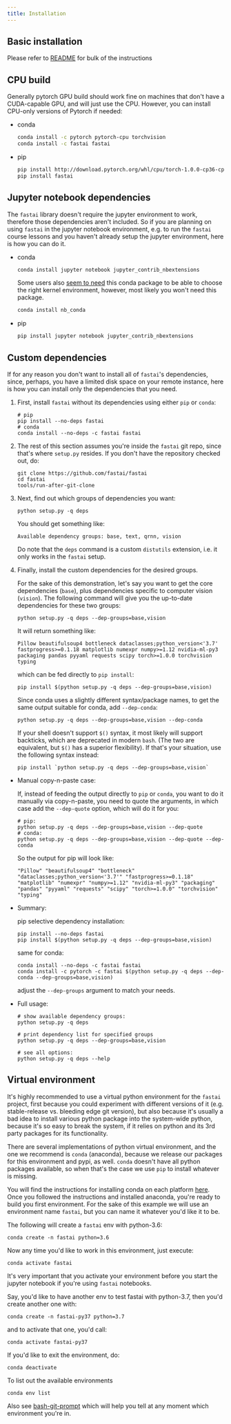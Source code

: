 ```yaml
---
title: Installation
---
```


## Basic installation

Please refer to [README](https://github.com/fastai/fastai/blob/master/README.md#installation) for bulk of the instructions

## CPU build

Generally pytorch GPU build should work fine on machines that don't have a CUDA-capable GPU, and will just use the CPU. However, you can install CPU-only versions of Pytorch if needed:

* conda

   ```bash
   conda install -c pytorch pytorch-cpu torchvision
   conda install -c fastai fastai
   ```

* pip

   ```bash
   pip install http://download.pytorch.org/whl/cpu/torch-1.0.0-cp36-cp36m-linux_x86_64.whl
   pip install fastai
   ```


## Jupyter notebook dependencies

The `fastai` library doesn't require the jupyter environment to work, therefore those dependencies aren't included. So if you are planning on using `fastai` in the jupyter notebook environment, e.g. to run the `fastai` course lessons and you haven't already setup the jupyter environment, here is how you can do it.


* conda

   ```bash
   conda install jupyter notebook jupyter_contrib_nbextensions
   ```

   Some users also [seem to need](https://stackoverflow.com/questions/39604271/conda-environments-not-showing-up-in-jupyter-notebook) this conda package to be able to choose the right kernel environment, however, most likely you won't need this package.

   ```bash
   conda install nb_conda
   ```

* pip

   ```bash
   pip install jupyter notebook jupyter_contrib_nbextensions
   ```


## Custom dependencies

If for any reason you don't want to install all of `fastai`'s dependencies, since, perhaps, you have a limited disk space on your remote instance, here is how you can install only the dependencies that you need.

1. First, install `fastai` without its dependencies using either `pip` or `conda`:

   ```
   # pip
   pip install --no-deps fastai
   # conda
   conda install --no-deps -c fastai fastai
   ```

2. The rest of this section assumes you're inside the `fastai` git repo, since that's where `setup.py` resides. If you don't have the repository checked out, do:

   ```
   git clone https://github.com/fastai/fastai
   cd fastai
   tools/run-after-git-clone
   ```

3. Next, find out which groups of dependencies you want:

   ```
   python setup.py -q deps
   ```
   You should get something like:
   ```
   Available dependency groups: base, text, qrnn, vision
   ```

   Do note that the `deps` command is a custom `distutils` extension, i.e. it only works in the `fastai` setup.

4. Finally, install the custom dependencies for the desired groups.

   For the sake of this demonstration, let's say you want to get the core dependencies (`base`), plus dependencies specific to computer vision (`vision`). The following command will give you the up-to-date dependencies for these two groups:

   ```
   python setup.py -q deps --dep-groups=base,vision
   ```
   It will return something like:
   ```
   Pillow beautifulsoup4 bottleneck dataclasses;python_version<'3.7' fastprogress>=0.1.18 matplotlib numexpr numpy>=1.12 nvidia-ml-py3 packaging pandas pyyaml requests scipy torch>=1.0.0 torchvision typing
   ```
   which can be fed directly to `pip install`:

   ```
   pip install $(python setup.py -q deps --dep-groups=base,vision)
   ```

   Since conda uses a slightly different syntax/package names, to get the same output suitable for conda, add `--dep-conda`:

   ```
   python setup.py -q deps --dep-groups=base,vision --dep-conda
   ```

   If your shell doesn't support `$()` syntax, it most likely will support backticks, which are deprecated in modern `bash`. (The two are equivalent, but `$()` has a superior flexibility). If that's your situation, use the following syntax instead:

   ```
   pip install `python setup.py -q deps --dep-groups=base,vision`
   ```

* Manual copy-n-paste case:

   If, instead of feeding the output directly to `pip` or `conda`, you want to do it manually via copy-n-paste, you need to quote the arguments, in which case add the `--dep-quote` option, which will do it for you:

   ```
   # pip:
   python setup.py -q deps --dep-groups=base,vision --dep-quote
   # conda:
   python setup.py -q deps --dep-groups=base,vision --dep-quote --dep-conda
   ```

   So the output for pip will look like:
   ```
   "Pillow" "beautifulsoup4" "bottleneck" "dataclasses;python_version<'3.7'" "fastprogress>=0.1.18" "matplotlib" "numexpr" "numpy>=1.12" "nvidia-ml-py3" "packaging" "pandas" "pyyaml" "requests" "scipy" "torch>=1.0.0" "torchvision" "typing"
   ```

* Summary:

   pip selective dependency installation:
   ```
   pip install --no-deps fastai
   pip install $(python setup.py -q deps --dep-groups=base,vision)
   ```

   same for conda:
   ```
   conda install --no-deps -c fastai fastai
   conda install -c pytorch -c fastai $(python setup.py -q deps --dep-conda --dep-groups=base,vision)
   ```

   adjust the `--dep-groups` argument to match your needs.


* Full usage:

   ```
   # show available dependency groups:
   python setup.py -q deps

   # print dependency list for specified groups
   python setup.py -q deps --dep-groups=base,vision

   # see all options:
   python setup.py -q deps --help
   ```


## Virtual environment

It's highly recommended to use a virtual python environment for the `fastai` project, first because you could experiment with different versions of it (e.g. stable-release vs. bleeding edge git version), but also because it's usually a bad idea to install various python package into the system-wide python, because it's so easy to break the system, if it relies on python and its 3rd party packages for its functionality.

There are several implementations of python virtual environment, and the one we recommend is `conda` (anaconda), because we release our packages for this environment and pypi, as well. `conda` doesn't have all python packages available, so when that's the case we use `pip` to install whatever is missing.

You will find the instructions for installing conda on each platform [here](https://docs.anaconda.com/anaconda/install/). Once you followed the instructions and installed anaconda, you're ready to build you first environment. For the sake of this example we will use an environment name `fastai`, but you can name it whatever you'd like it to be.

The following will create a `fastai` env with python-3.6:

```
conda create -n fastai python=3.6
```

Now any time you'd like to work in this environment, just execute:

```
conda activate fastai
```

It's very important that you activate your environment before you start the jupyter notebook if you're using `fastai` notebooks.

Say, you'd like to have another env to test fastai with python-3.7, then you'd create another one with:

```
conda create -n fastai-py37 python=3.7
```

and to activate that one, you'd call:


```
conda activate fastai-py37
```

If you'd like to exit the environment, do:

```
conda deactivate
```

To list out the available environments
```
conda env list
```


Also see [bash-git-prompt](https://docs.fast.ai/dev/git.html#bash-git-prompt) which will help you tell at any moment which environment you're in.
